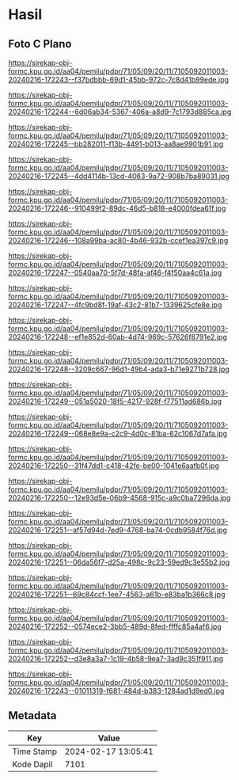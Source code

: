 # Hasil

## Foto C Plano

https://sirekap-obj-formc.kpu.go.id/aa04/pemilu/pdpr/71/05/09/20/11/7105092011003-20240216-172243--f37bdbbb-69d1-45bb-972c-7c8d41b99ede.jpg

https://sirekap-obj-formc.kpu.go.id/aa04/pemilu/pdpr/71/05/09/20/11/7105092011003-20240216-172244--6d06ab34-5367-406a-a8d9-7c1793d885ca.jpg

https://sirekap-obj-formc.kpu.go.id/aa04/pemilu/pdpr/71/05/09/20/11/7105092011003-20240216-172245--bb282011-f13b-4491-b013-aa8ae9901b91.jpg

https://sirekap-obj-formc.kpu.go.id/aa04/pemilu/pdpr/71/05/09/20/11/7105092011003-20240216-172245--4dd4114b-13cd-4063-9a72-908b7ba89031.jpg

https://sirekap-obj-formc.kpu.go.id/aa04/pemilu/pdpr/71/05/09/20/11/7105092011003-20240216-172246--910499f2-89dc-46d5-b818-e4000fdea61f.jpg

https://sirekap-obj-formc.kpu.go.id/aa04/pemilu/pdpr/71/05/09/20/11/7105092011003-20240216-172246--108a99ba-ac80-4b46-932b-ccef1ea397c9.jpg

https://sirekap-obj-formc.kpu.go.id/aa04/pemilu/pdpr/71/05/09/20/11/7105092011003-20240216-172247--0540aa70-5f7d-48fa-af46-f4f50aa4c61a.jpg

https://sirekap-obj-formc.kpu.go.id/aa04/pemilu/pdpr/71/05/09/20/11/7105092011003-20240216-172247--4fc9bd8f-19af-43c2-81b7-1339625cfe8e.jpg

https://sirekap-obj-formc.kpu.go.id/aa04/pemilu/pdpr/71/05/09/20/11/7105092011003-20240216-172248--ef1e852d-60ab-4d74-969c-57626f8791e2.jpg

https://sirekap-obj-formc.kpu.go.id/aa04/pemilu/pdpr/71/05/09/20/11/7105092011003-20240216-172248--3209c667-96d1-49b4-ada3-b71e9271b728.jpg

https://sirekap-obj-formc.kpu.go.id/aa04/pemilu/pdpr/71/05/09/20/11/7105092011003-20240216-172249--051a5020-18f5-4217-928f-f77511ad686b.jpg

https://sirekap-obj-formc.kpu.go.id/aa04/pemilu/pdpr/71/05/09/20/11/7105092011003-20240216-172249--068e8e9a-c2c9-4d0c-81ba-62c1067d7afa.jpg

https://sirekap-obj-formc.kpu.go.id/aa04/pemilu/pdpr/71/05/09/20/11/7105092011003-20240216-172250--31f47dd1-c418-42fe-be00-1041e6aafb0f.jpg

https://sirekap-obj-formc.kpu.go.id/aa04/pemilu/pdpr/71/05/09/20/11/7105092011003-20240216-172250--12e93d5e-06b9-4568-915c-a9c0ba7296da.jpg

https://sirekap-obj-formc.kpu.go.id/aa04/pemilu/pdpr/71/05/09/20/11/7105092011003-20240216-172251--af57d94d-7ed9-4768-ba74-0cdb9584f76d.jpg

https://sirekap-obj-formc.kpu.go.id/aa04/pemilu/pdpr/71/05/09/20/11/7105092011003-20240216-172251--06da56f7-d25a-498c-9c23-59ed9c3e55b2.jpg

https://sirekap-obj-formc.kpu.go.id/aa04/pemilu/pdpr/71/05/09/20/11/7105092011003-20240216-172251--69c84ccf-1ee7-4563-a61b-e83ba1b366c8.jpg

https://sirekap-obj-formc.kpu.go.id/aa04/pemilu/pdpr/71/05/09/20/11/7105092011003-20240216-172252--0574ece2-3bb5-489d-8fed-ffffc85a4af6.jpg

https://sirekap-obj-formc.kpu.go.id/aa04/pemilu/pdpr/71/05/09/20/11/7105092011003-20240216-172252--d3e8a3a7-1c19-4b58-9ea7-3ad9c351f911.jpg

https://sirekap-obj-formc.kpu.go.id/aa04/pemilu/pdpr/71/05/09/20/11/7105092011003-20240216-172243--01011319-f681-484d-b383-1284ad1d9ed0.jpg


## Metadata

| Key        | Value               |
| ---------- | ------------------- |
| Time Stamp | 2024-02-17 13:05:41 |
| Kode Dapil | 7101                |



